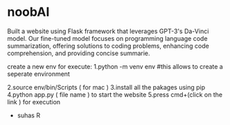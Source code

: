 # noobAI
Built a website using Flask framework that leverages GPT-3's Da-Vinci model. Our fine-tuned model focuses on
programming language code summarization, offering solutions to coding problems, enhancing code comprehension, and
providing concise summarie.

create a new env for execute:
1.python -m venv env
#this allows to create a seperate environment

2.source env/bin/Scripts   ( for mac )
3.install all the pakages using pip
4.python app.py ( file name )  to start the website
5.press cmd+(click on the link ) for execution 

- suhas R 
